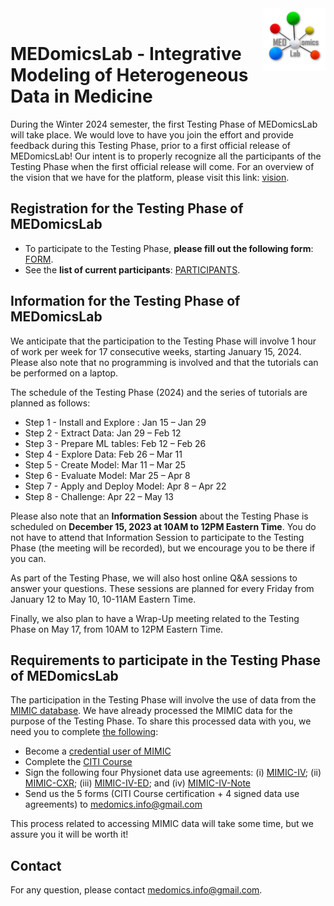 <img src="MEDomicsLab_LOGO.png" width="100" align="right" align="top" >
<br />

# MEDomicsLab - Integrative Modeling of Heterogeneous Data in Medicine

During the Winter 2024 semester, the first Testing Phase of MEDomicsLab will take place. We would love to have you join the effort and provide feedback during this Testing Phase, prior to a first official release of MEDomicsLab! Our intent is to properly recognize all the participants of the Testing Phase when the first official release will come. For an overview of the vision that we have for the platform, please visit this link: [vision](https://bit.ly/3EdkQpi).

## Registration for the Testing Phase of MEDomicsLab

* To participate to the Testing Phase, **please fill out the following form**: [FORM](https://forms.office.com/r/ysbvNuCuw3).
* See the **list of current participants**: [PARTICIPANTS](https://docs.google.com/spreadsheets/d/1w4n2gygstxnrFSzAi1LqGsxgCVYa1Odyb8vl9huu-kU/).

## Information for the Testing Phase of MEDomicsLab

We anticipate that the participation to the Testing Phase will involve 1 hour of work per week for 17 consecutive weeks, starting January 15, 2024. Please also note that no programming is involved and that the tutorials can be performed on a laptop.

The schedule of the Testing Phase (2024) and the series of tutorials are planned as follows:
* Step 1 - Install and Explore : Jan 15 – Jan 29
* Step 2 - Extract Data: Jan 29 – Feb 12
* Step 3 - Prepare ML tables: Feb 12 – Feb 26
* Step 4 - Explore Data: Feb 26 – Mar 11
* Step 5 - Create Model: Mar 11 – Mar 25
* Step 6 - Evaluate Model: Mar 25 – Apr 8
* Step 7 - Apply and Deploy Model: Apr 8 – Apr 22 
* Step 8 - Challenge: Apr 22 – May 13

Please also note that an **Information Session** about the Testing Phase is scheduled on **December 15, 2023 at 10AM to 12PM Eastern Time**. You do not have to attend that Information Session to participate to the Testing Phase (the meeting will be recorded), but we encourage you to be there if you can. 

As part of the Testing Phase, we will also host online Q&A sessions to answer your questions. These sessions are planned for every Friday from January 12 to May 10, 10-11AM Eastern Time.

Finally, we also plan to have a Wrap-Up meeting related to the Testing Phase on May 17, from 10AM to 12PM Eastern Time.

## Requirements to participate in the Testing Phase of MEDomicsLab

The participation in the Testing Phase will involve the use of data from the [MIMIC database](https://mimic.mit.edu/). We have already processed the MIMIC data for the purpose of the Testing Phase. To share this processed data with you, we need you to complete [the following](https://mimic.mit.edu/docs/gettingstarted/):
* Become a [credential user of MIMIC](https://physionet.org/settings/credentialing/)
* Complete the [CITI Course](https://physionet.org/about/citi-course/)
* Sign the following four Physionet data use agreements: (i) [MIMIC-IV](https://physionet.org/sign-dua/mimiciv/2.2/); (ii) [MIMIC-CXR](https://physionet.org/sign-dua/mimic-cxr/2.0.0/); (iii) [MIMIC-IV-ED](https://physionet.org/sign-dua/mimic-iv-ed/2.2/); and (iv) [MIMIC-IV-Note](https://physionet.org/sign-dua/mimic-iv-note/2.2/)
* Send us the 5 forms (CITI Course certification + 4 signed data use agreements) to <medomics.info@gmail.com>

This process related to accessing MIMIC data will take some time, but we assure you it will be worth it!

## Contact

For any question, please contact <medomics.info@gmail.com>.

